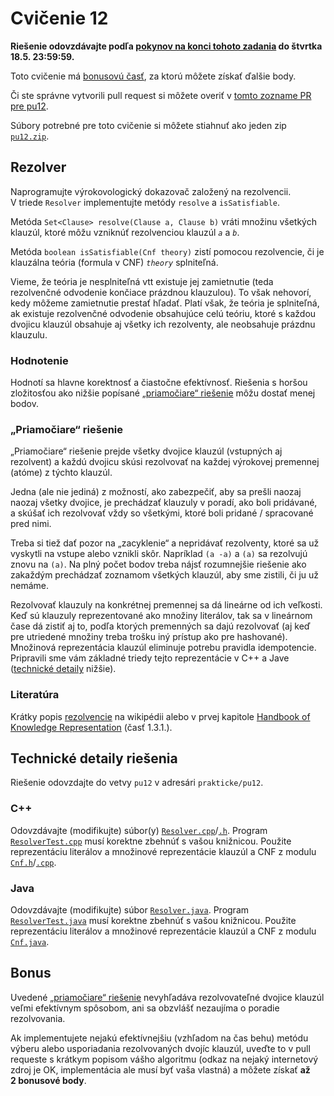 Cvičenie 12
===========

**Riešenie odovzdávajte podľa
[pokynov na konci tohoto zadania](#technické-detaily-riešenia)
do štvrtka 18.5. 23:59:59.**

Toto cvičenie má [bonusovú časť](#bonus),
za ktorú môžete získať ďalšie body.

Či ste správne vytvorili pull request si môžete overiť
v [tomto zozname PR pre pu12](https://github.com/pulls?utf8=%E2%9C%93&q=is%3Aopen+is%3Apr+user%3AFMFI-UK-1-AIN-412+base%3Apu12).

Súbory potrebné pre toto cvičenie si môžete stiahnuť ako jeden zip
[`pu12.zip`](https://github.com/FMFI-UK-1-AIN-412/lpi/archive/pu12.zip).

## Rezolver

Naprogramujte výrokovologický dokazovač založený na rezolvencii. V triede
`Resolver` implementujte metódy `resolve` a `isSatisfiable`.

Metóda `Set<Clause> resolve(Clause a, Clause b)` vráti množinu všetkých
klauzúl, ktoré môžu vzniknúť rezolvenciou klauzúl <var>`a`</var>
a <var>`b`</var>.

Metóda `boolean isSatisfiable(Cnf theory)` zistí pomocou rezolvencie, či je
klauzálna teória (formula v CNF) <var>`theory`</var> splniteľná.

Vieme, že teória je nesplniteľná vtt existuje jej zamietnutie (teda rezolvenčné
odvodenie končiace prázdnou klauzulou). To však nehovorí, kedy môžeme
zamietnutie prestať hľadať. Platí však, že teória je splniteľná, ak existuje
rezolvenčné odvodenie obsahujúce celú teóriu, ktoré s každou dvojicu klauzúl
obsahuje aj všetky ich rezolventy, ale neobsahuje prázdnu klauzulu.

### Hodnotenie

Hodnotí sa hlavne korektnosť a čiastočne efektívnosť. Riešenia s horšou
zložitosťou ako nižšie popísané
[„priamočiare“ riešenie](#priamočiare-riešenie) môžu dostať menej bodov.

### „Priamočiare“ riešenie

„Priamočiare“ riešenie prejde všetky dvojice klauzúl (vstupných aj
rezolvent) a každú dvojicu skúsi rezolvovať na každej výrokovej premennej
(atóme) z týchto klauzúl.

Jedna (ale nie jediná) z možností, ako zabezpečiť, aby sa prešli naozaj
naozaj všetky dvojice, je prechádzať klauzuly v poradí, ako boli pridávané,
a skúšať ich rezolvovať vždy so všetkými, ktoré boli pridané / spracované
pred nimi.

Treba si tiež dať pozor na „zacyklenie“ a nepridávať rezolventy, ktoré sa už
vyskytli na vstupe alebo vznikli skôr.
Napríklad `(a -a)` a `(a)` sa rezolvujú znovu na `(a)`.
Na plný počet bodov treba nájsť rozumnejšie riešenie ako zakaždým prechádzať
zoznamom všetkých klauzúl, aby sme zistili, či ju už nemáme.

Rezolvovať klauzuly na konkrétnej premennej sa dá lineárne od ich veľkosti.
Keď sú klauzuly reprezentované ako množiny literálov, tak sa v lineárnom
čase dá zistiť aj to, podľa ktorých premenných sa dajú rezolvovať
(aj keď pre utriedené množiny treba trošku iný prístup ako pre hashované).
Množinová reprezentácia klauzúl eliminuje potrebu pravidla idempotencie.
Pripravili sme vám základné triedy tejto reprezentácie v C++ a Jave
([technické detaily](#technické-detaily-riešenia) nižšie).

### Literatúra

Krátky popis
[rezolvencie](http://en.wikipedia.org/wiki/Resolution_(logic))
na wikipédii alebo v prvej kapitole
[Handbook of Knowledge Representation](http://ii.fmph.uniba.sk/~sefranek/kri/handbook/)
(časť 1.3.1.).

## Technické detaily riešenia

Riešenie odovzdajte do vetvy `pu12` v adresári `prakticke/pu12`.

### C++
Odovzdávajte (modifikujte) súbor(y)
[`Resolver.cpp`](pu12-cpp/Resolver.cpp)/[`.h`](pu12-cpp/Resolver.h).
Program [`ResolverTest.cpp`](pu12-cpp/ResolverTest.cpp) musí korektne
zbehnúť s vašou knižnicou.
Použite reprezentáciu literálov a množinové reprezentácie klauzúl a CNF
z modulu [`Cnf.h`](pu12-cpp/Cnf.h)/[`.cpp`](pu12-cpp/Cnf.cpp).

### Java
Odovzdávajte (modifikujte) súbor [`Resolver.java`](pu12-java/Resolver.java).
Program [`ResolverTest.java`](pu12-java/ResolverTest.java) musí korektne
zbehnúť s vašou knižnicou.
Použite reprezentáciu literálov a množinové reprezentácie klauzúl a CNF
z modulu [`Cnf.java`](pu12-java/Cnf.java).

## Bonus

Uvedené [„priamočiare“ riešenie](#priamočiare-riešenie) nevyhľadáva
rezolvovateľné dvojice klauzúl veľmi efektívnym spôsobom,
ani sa obzvlášť nezaujíma o poradie rezolvovania.

Ak implementujete nejakú efektívnejšiu (vzhľadom na čas behu) metódu výberu
alebo usporiadania rezolvovaných dvojíc klauzúl, uveďte to v pull requeste
s krátkym popisom vášho algoritmu (odkaz na nejaký internetový zdroj je OK,
implementácia ale musí byť vaša vlastná) a môžete získať **až 2 bonusové
body**.
